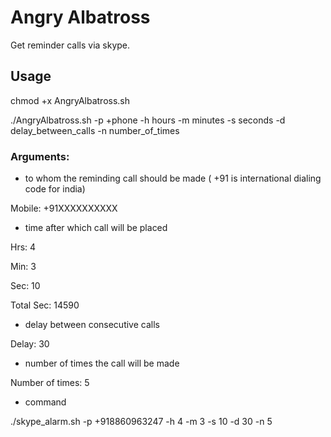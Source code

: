 # Angry Albatross
Get reminder calls via skype.

## Usage

chmod +x AngryAlbatross.sh

./AngryAlbatross.sh -p +phone -h hours -m minutes -s seconds -d delay_between_calls -n number_of_times


### Arguments:

- to whom the reminding call should be made ( +91 is international dialing code for india)

 Mobile: +91XXXXXXXXXX

- time after which call will be placed

 Hrs: 4

 Min: 3

 Sec: 10

 Total Sec: 14590

- delay between consecutive calls

 Delay: 30

- number of times the call will be made

 Number of times: 5

- command 

 ./skype_alarm.sh -p +918860963247 -h 4 -m 3 -s 10 -d 30 -n 5

